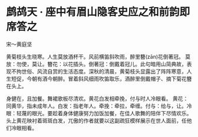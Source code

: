 # 鹧鸪天 · 座中有眉山隐客史应之和前韵即席答之

<span class="r">宋～黄庭坚

<link href="../../css/style.css" rel="stylesheet" type="text/css" />

<div class="p">

黄菊枝头生晓寒。人生莫放酒杯干。风前横笛斜吹雨，醉里簪(zān)花倒著冠。
<span class="comment">
莫放：勿使，莫让。簪花：以花插头。倒著冠：倒戴着冠儿。此句暗用山简典故，表现不拘世俗、风流自赏的生活态度。深秋的清晨，黄菊枝头显露出了阵阵寒意，人生短促，今朝有酒今朝醉。冒着斜风细雨吹笛取乐，酒醉里倒戴帽子、摘下菊花簪在头上。

身健在，且加餐。舞裙歌板尽清欢。黄花白发相牵挽，付与时人冷眼看。
<span class="comment">
黄花：同黄华，指未成年人。白发：指老年人。牵挽：牵拉，牵缠。付与：给与，让。冷眼：轻蔑的眼光。要趁着身体健康努力加饭加餐，在佳人歌舞的陪伴下尽情欢乐。头上黄花映衬着斑斑白发，兀傲的作者就要以这副疏狂模样展示在世人面前，任他们冷眼相看。
